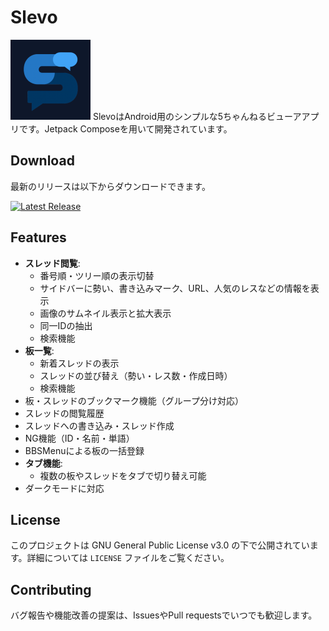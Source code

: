# Slevo

<img src="./assets/app_icon.png" alt="アプリアイコン" width="128">
SlevoはAndroid用のシンプルな5ちゃんねるビューアアプリです。Jetpack Composeを用いて開発されています。


## Download

最新のリリースは以下からダウンロードできます。

[![Latest Release](https://img.shields.io/github/v/release/cuore-mm/Slevo.svg)](https://github.com/cuore-mm/Slevo/releases)


## Features

* **スレッド閲覧**:
  * 番号順・ツリー順の表示切替
  * サイドバーに勢い、書き込みマーク、URL、人気のレスなどの情報を表示
  * 画像のサムネイル表示と拡大表示
  * 同一IDの抽出
  * 検索機能
* **板一覧**:
  * 新着スレッドの表示
  * スレッドの並び替え（勢い・レス数・作成日時）
  * 検索機能
* 板・スレッドのブックマーク機能（グループ分け対応）
* スレッドの閲覧履歴
* スレッドへの書き込み・スレッド作成
* NG機能（ID・名前・単語）
* BBSMenuによる板の一括登録
* **タブ機能**:
  * 複数の板やスレッドをタブで切り替え可能
* ダークモードに対応


## License

このプロジェクトは GNU General Public License v3.0 の下で公開されています。詳細については `LICENSE` ファイルをご覧ください。


## Contributing

バグ報告や機能改善の提案は、IssuesやPull requestsでいつでも歓迎します。
